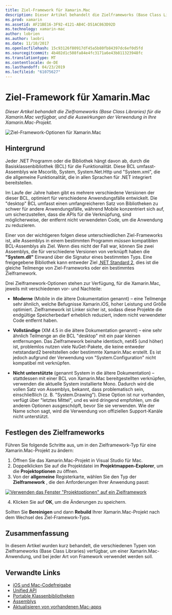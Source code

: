 ```yaml
---
title: Ziel-Framework für Xamarin.Mac
description: Dieser Artikel behandelt die Zielframeworks (Base Class Libraries) für die Xamarin.Mac verfügbar, und die Auswirkungen der Verwendung in Ihre Xamarin.Mac-Projekt.
ms.prod: xamarin
ms.assetid: AF21BE16-3F92-4121-AB4C-D51AC863D92D
ms.technology: xamarin-mac
author: lobrien
ms.author: laobri
ms.date: 11/10/2017
ms.openlocfilehash: 15c93126f80917df45a5b80fb84397dc6ef0d5fd
ms.sourcegitcommit: 4b402d1c508fa84e4fc3171a6e43b811323948fc
ms.translationtype: MT
ms.contentlocale: de-DE
ms.lasthandoff: 04/23/2019
ms.locfileid: "61075627"
---
```

# <a name="target-framework-for-xamarinmac"></a>Ziel-Framework für Xamarin.Mac

_Dieser Artikel behandelt die Zielframeworks (Base Class Libraries) für die Xamarin.Mac verfügbar, und die Auswirkungen der Verwendung in Ihre Xamarin.Mac-Projekt._

![Ziel-Framework-Optionen für Xamarin.Mac](target-framework-images/select-target.png "als Ziel für Xamarin.Mac Framework-Optionen")

## <a name="background"></a>Hintergrund

Jeder .NET Programm oder die Bibliothek hängt davon ab, durch die Basisklassenbibliothek (BCL) für die Funktionalität. Diese BCL umfasst-Assemblys wie Mscorlib, System, System.Net.Http und "System.xml", die die allgemeine Funktionalität, die in allen Sprachen für .NET integriert bereitstellen.

Im Laufe der Jahre haben gibt es mehrere verschiedene Versionen der dieser BCL, optimiert für verschiedene Anwendungsfälle entwickelt. Die "desktop" BCL umfasst einen umfangreicheren Satz von Bibliotheken zu schwer für andere Anwendungsfälle, während Mobile konzentriert sich auf, um sicherzustellen, dass die APIs für die Verknüpfung, sind möglicherweise, der entfernt nicht verwendeten Code, um die Anwendung zu reduzieren.

Einer von der wichtigeren folgen diese unterschiedlichen Ziel-Frameworks ist, alle Assemblys in einem bestimmten Programm *müssen* kompatiblen BCL-Assemblys als Ziel. Wenn dies nicht der Fall war, können Sie zwei Assemblys, die für verschiedene Versionen von verknüpft haben die **"System.dll"** Einwand über die Signatur eines bestimmten Typs. Eine freigegebene Bibliothek kann entweder Ziel [.NET Standard 2](https://blog.xamarin.com/share-code-net-standard-2-0/), dies ist die gleiche Teilmenge von Ziel-Frameworks oder ein bestimmtes Zielframework.

Drei Zielframework-Optionen stehen zur Verfügung, für die Xamarin.Mac, jeweils mit verschiedenen vor- und Nachteile:

- **Moderne** (Mobile in die ältere Dokumentation genannt) – eine Teilmenge sehr ähnlich, welche Befugnisse Xamarin.iOS, hoher Leistung und Größe optimiert. Zielframework ist Linker sicher ist, sodass diese Projekte die endgültige Speicherbedarf erheblich reduziert, indem nicht verwendeter Code entfernt haben.

- **Vollständige** (XM 4.5 in die ältere Dokumentation genannt) – eine sehr ähnlich Teilmenge an die BCL "desktop" mit ein paar kleinen entfernungen. Das Zielframework beinahe identisch, net45 (und höher) ist, problemlos nutzen viele NuGet-Pakete, die keine entweder netstandard2 bereitstellen oder bestimmte Xamarin.Mac erstellt. Es ist jedoch aufgrund der Verwendung von "System.Configuration" nicht kompatibel mit verknüpfen.

- **Nicht unterstützte** (genannt System in die ältere Dokumentation) – stattdessen mit einer BCL von Xamarin.Mac bereitgestellten verknüpfen, verwenden die aktuelle System installierte Mono. Dadurch wird die vollen Satz von Assemblys, bekannt, dass problematisch sein, einschließlich (z. B. "System.Drawing"). Diese Option ist nur vorhanden, verfügt über "letztes Mittel", und es wird dringend empfohlen, um die anderen Optionen ausgeschöpft, bevor Sie sie verwenden. Wie der Name schon sagt, wird die Verwendung von offiziellen Support-Kanäle nicht unterstützt.

## <a name="setting-the-target-framework"></a>Festlegen des Zielframeworks

Führen Sie folgende Schritte aus, um in den Zielframework-Typ für eine Xamarin.Mac-Projekt zu ändern:

1. Öffnen Sie das Xamarin.Mac-Projekt in Visual Studio für Mac.
2. Doppelklicken Sie auf die Projektdatei im **Projektmappen-Explorer**, um die **Projektoptionen** zu öffnen.
3. Von der **allgemeine** Registerkarte, wählen Sie den Typ der **Zielframework** , die den Anforderungen Ihrer Anwendung passt:

  [![Verwenden das Fenster "Projektoptionen" auf ein Zielframework](target-framework-images/select-target-full.png "mit, dass das Fenster \"Projektoptionen\" Wählen Sie ein Zielframework")](target-framework-images/select-target-full-large.png#lightbox)

4. Klicken Sie auf **OK**, um die Änderungen zu speichern.

Sollten Sie **Bereinigen** und dann **Rebuild** Ihrer Xamarin.Mac-Projekt nach dem Wechsel des Ziel-Framework-Typs.

## <a name="summary"></a>Zusammenfassung

In diesem Artikel wurden kurz behandelt, die verschiedenen Typen von Zielframeworks (Base Class Libraries) verfügbar, um einer Xamarin.Mac-Anwendung, und bei jeder Art von Framework verwendet werden soll.


## <a name="related-links"></a>Verwandte Links

- [iOS und Mac-Codefreigabe](~/cross-platform/macios/index.md)
- [Unified API](~/cross-platform/macios/unified/index.md)
- [Portable Klassenbibliotheken](~/cross-platform/app-fundamentals/pcl.md)
- [Assemblys](~/cross-platform/internals/available-assemblies.md)
- [Aktualisieren von vorhandenen Mac-apps](~/cross-platform/macios/unified/updating-mac-apps.md)
